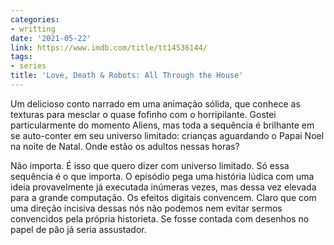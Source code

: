 ```yaml
---
categories:
- writting
date: '2021-05-22'
link: https://www.imdb.com/title/tt14536144/
tags:
- series
title: 'Love, Death & Robots: All Through the House'
---
```


Um delicioso conto narrado em uma animação sólida, que conhece as texturas para mesclar o quase fofinho com o horripilante. Gostei particularmente do momento Aliens, mas toda a sequência é brilhante em se auto-conter em seu universo limitado: crianças aguardando o Papai Noel na noite de Natal. Onde estão os adultos nessas horas?

Não importa. É isso que quero dizer com universo limitado. Só essa sequência é o que importa. O episódio pega uma história lúdica com uma ideia provavelmente já executada inúmeras vezes, mas dessa vez elevada para a grande computação. Os efeitos digitais convencem. Claro que com uma direção incisiva dessas nós não podemos nem evitar sermos convencidos pela própria historieta. Se fosse contada com desenhos no papel de pão já seria assustador.

